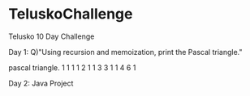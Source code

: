 # TeluskoChallenge
Telusko 10 Day Challenge

Day 1:
Q)"Using recursion and memoization, print the Pascal triangle."

pascal triangle.
      1
     1  1
    1 2  1
   1  3 3 1
  1  4   6  1
  
Day 2: Java Project
